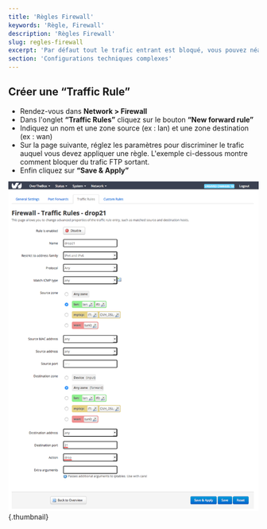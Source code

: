 ```yaml
---
title: 'Règles Firewall'
keywords: 'Règle, Firewall'
description: 'Règles Firewall'
slug: regles-firewall
excerpt: 'Par défaut tout le trafic entrant est bloqué, vous pouvez néanmoins activer des redirections de ports. Vous pouvez aussi bloquer des flux de votre LAN vers le WAN, c''est le propos de ce guide.'
section: 'Configurations techniques complexes'
---
```


## Créer une “Traffic Rule”

- Rendez-vous dans **Network > Firewall**
- Dans l'onglet **“Traffic Rules”** cliquez sur le bouton **“New forward rule”**
- Indiquez un nom et une zone source (ex : lan) et une zone destination (ex : wan)
- Sur la page suivante, réglez les paramètres pour discriminer le trafic auquel vous devez appliquer une règle. L'exemple ci-dessous montre comment bloquer du trafic FTP sortant.
- Enfin cliquez sur **“Save & Apply”**


![overthebox](images/4424.png){.thumbnail}